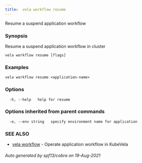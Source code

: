 ```yaml
---
title:  vela workflow resume
---
```


Resume a suspend application workflow

### Synopsis

Resume a suspend application workflow in cluster

```
vela workflow resume [flags]
```

### Examples

```
vela workflow resume <application-name>
```

### Options

```
  -h, --help   help for resume
```

### Options inherited from parent commands

```
  -e, --env string   specify environment name for application
```

### SEE ALSO

* [vela workflow](vela_workflow.md)	 - Operate application workflow in KubeVela

###### Auto generated by spf13/cobra on 19-Aug-2021
